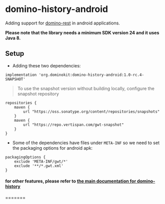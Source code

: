 # domino-history-android

Adding support for [domino-rest](https://github.com/DominoKit/domino-history) in android applications.

**Please note that the library needs a minimum SDK version 24 and it uses Java 8.**

## Setup

- Adding these two dependencies:

```
implementation 'org.dominokit:domino-history-android:1.0-rc.4-SNAPSHOT'
```

> To use the snapshot version without building locally, configure the snapshot repository
```
repositories {
    maven {
        url "https://oss.sonatype.org/content/repositories/snapshots"
    }
    maven {
        url "https://repo.vertispan.com/gwt-snapshot"
    }
}
```

- Some of the dependencies have files under `META-INF` so we need to set the packaging options for android apk:
```
packagingOptions {
    exclude 'META-INF/gwt/*'
    exclude '**/*.gwt.xml'
}
```

#### for other features, please refer to [the main documentation for domino-history](https://github.com/DominoKit/domino-history)
=======
